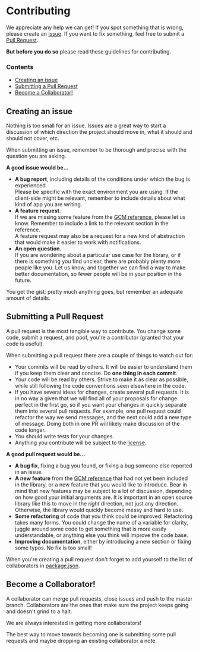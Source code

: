 Contributing
============

We appreciate any help we can get!
If you spot something that is wrong, please create an [issue](https://github.com/ToothlessGear/node-gcm/issues/new).
If you want to fix something, feel free to submit a [Pull Request](https://github.com/ToothlessGear/node-gcm/compare).

**But before you do so** please read these guidelines for contributing.

### Contents

- [Creating an issue](#creating-an-issue)
- [Submitting a Pull Request](#submitting-a-pull-request)
- [Become a Collaborator!](#become-a-collaborator)

Creating an issue
-----------------

Nothing is too small for an issue.
Issues are a great way to start a discussion of which direction the project should move in, what it should and should not cover, etc.

When submitting an issue, remember to be thorough and precise with the question you are asking.

**A good issue would be...**

- **A bug report**, including details of the conditions under which the bug is experienced.  
  Please be specific with the exact environment you are using.
  If the client-side might be relevant, remember to include details about what kind of app you are writing.
- **A feature request**.  
  If we are missing some feature from the [GCM reference](https://developers.google.com/cloud-messaging/server-ref), please let us know.
  Remember to include a link to the relevant section in the reference.  
  A feature request may also be a request for a new kind of abstraction that would make it easier to work with notifications.
- **An open question**.  
  If you are wondering about a particular use case for the library, or if there is something you find unclear, there are probably plenty more people like you.
  Let us know, and together we can find a way to make better documentation, so fewer people will be in your position in the future.

You get the gist: pretty much anything goes, but remember an adequate amount of details.

Submitting a Pull Request
-------------------------

A pull request is the most tangible way to contribute.
You change some code, submit a request, and poof, you're a contributor (granted that your code is useful).

When submitting a pull request there are a couple of things to watch out for:

- Your commits will be read by others.
  It will be easier to understand them if you keep them clear and concise.
  Do **one thing in each commit**.
- Your code will be read by others.
  Strive to make it as clear as possible, while still following the code conventions seen elsewhere in the code.
- If you have several ideas for changes, create several pull requests.
  It is in no way a given that we will find all of your proposals for change perfect in the first go, so if you want your changes in quickly separate them into several pull requests.
  For example, one pull request could refactor the way we send messages, and the next could add a new type of message.
  Doing both in one PR will likely make discussion of the code longer.
- You should write tests for your changes.
- Anything you contribute will be subject to the [license](LICENSE.md).

**A good pull request would be...**

- **A bug fix**, fixing a bug you found, or fixing a bug someone else reported in an issue.
- **A new feature** from the [GCM reference](https://developers.google.com/cloud-messaging/server-ref) that had not yet been included in the library, or a new feature that you would like to introduce.
  Bear in mind that new features may be subject to a lot of discussion, depending on how good your initial arguments are.
  It is important in an open source library like this to move in the *right* direction, not just any direction.
  Otherwise, the library would quickly become messy and hard to use.
- **Some refactoring** of code that you think could be improved.
  Refactoring takes many forms.
  You could change the name of a variable for clarity, juggle around some code to get something that is more easily understandable, or anything else you think will improve the code base.
- **Improving documentation**, either by introducing a new section or fixing some typos.
  No fix is too small!

When you're creating a pull request don't forget to add yourself to the list of collaborators in [package.json](package.json).

Become a Collaborator!
----------------------

A collaborator can merge pull requests, close issues and push to the master branch.
Collaborators are the ones that make sure the project keeps going and doesn't grind to a halt.

We are always interested in getting more collaborators!

The best way to move towards becoming one is submitting some pull requests and maybe dropping an existing collaborator a note.
